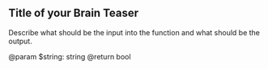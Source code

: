 ## Title of your Brain Teaser

Describe what should be the input into the function and what should be the output.

@param $string: string
@return bool

